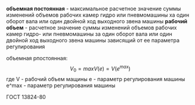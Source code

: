 **объемная постоянная** - максимальное расчетное значение суммы изменений объемов рабочих камер гидро или пневмомашины ха один оборот вала или один двойной ход выходного звена машины
**рабочий объем** - расчетное значение суммы изменений объемов рабочих камер гидро- или пневмомашины за один оборот вала или один двойной ход выходного звена машины зависящий от ее параметра регулирования

объемная рпостоянная:
$$
V_0=maxV(e)=V(e^{max})
$$
где V - рабочий объем мащины
e - параметр регулирования машины
e^max - параметр регулирования машины

ГОСТ 13824-80
